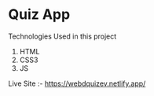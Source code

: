 # Quiz App 
Technologies Used in this project
 1. HTML
 2. CSS3
 3. JS
 
 Live Site :- https://webdquizev.netlify.app/
 
 
